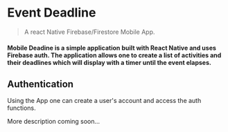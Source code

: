 # Event Deadline
> A react Native Firebase/Firestore Mobile App.

#### Mobile Deadine is a simple application built with React Native and uses Firebase auth. The application allows one to create a list of activities and their deadlines which will display with a timer until the event elapses.

## Authentication
Using the App one can create a user's account and access the auth functions. 


 More description coming soon...
